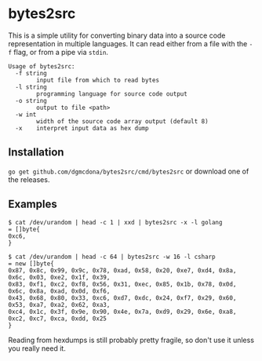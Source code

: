 # bytes2src

This is a simple utility for converting binary data into a source code
representation in multiple languages. It can read either from a file with the
`-f` flag, or from a pipe via `stdin`.

```
Usage of bytes2src:
  -f string
    	input file from which to read bytes
  -l string
    	programming language for source code output
  -o string
    	output to file <path>
  -w int
    	width of the source code array output (default 8)
  -x	interpret input data as hex dump
```

## Installation

`go get github.com/dgmcdona/bytes2src/cmd/bytes2src` or download one of the
releases.

## Examples
```
$ cat /dev/urandom | head -c 1 | xxd | bytes2src -x -l golang
= []byte{
0xc6,
}

$ cat /dev/urandom | head -c 64 | bytes2src -w 16 -l csharp
= new []byte{
0x87, 0x8c, 0x99, 0x9c, 0x78, 0xad, 0x58, 0x20, 0xe7, 0xd4, 0x8a, 0x6c, 0x03, 0xe2, 0x1f, 0x39,
0x83, 0xf1, 0xc2, 0xf8, 0x56, 0x31, 0xec, 0x85, 0x1b, 0x78, 0x0d, 0x6c, 0x8a, 0xad, 0x0d, 0xf6,
0x43, 0x68, 0x80, 0x33, 0xc6, 0xd7, 0xdc, 0x24, 0xf7, 0x29, 0x60, 0x53, 0xa7, 0xa2, 0x62, 0xa3,
0xc4, 0x1c, 0x3f, 0x9e, 0x90, 0x4e, 0x7a, 0xd9, 0x29, 0x6e, 0xa8, 0xc2, 0xc7, 0xca, 0xdd, 0x25
}
```

Reading from hexdumps is still probably pretty fragile, so don't use it unless
you really need it.
